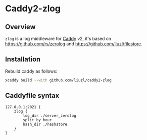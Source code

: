 # Caddy2-zlog

## Overview

`zlog` is a log middleware for [Caddy](https://github.com/caddyserver/caddy) v2, it's based on https://github.com/rs/zerolog and https://github.com/liuzl/filestore.

## Installation

Rebuild caddy as follows:

```sh
xcaddy build --with github.com/liuzl/caddy2-zlog
```

## Caddyfile syntax

```
127.0.0.1:2021 {
    zlog {
        log_dir ./server_zerolog
        split_by hour
        hash_dir ./hashstore
    }
}
```
